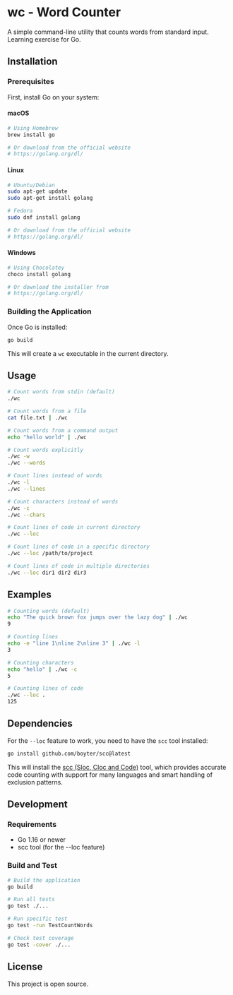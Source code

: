 # wc - Word Counter

A simple command-line utility that counts words from standard input. Learning
exercise for Go.

## Installation

### Prerequisites

First, install Go on your system:

#### macOS
```bash
# Using Homebrew
brew install go

# Or download from the official website
# https://golang.org/dl/
```

#### Linux
```bash
# Ubuntu/Debian
sudo apt-get update
sudo apt-get install golang

# Fedora
sudo dnf install golang

# Or download from the official website
# https://golang.org/dl/
```

#### Windows
```bash
# Using Chocolatey
choco install golang

# Or download the installer from
# https://golang.org/dl/
```

### Building the Application
Once Go is installed:

```bash
go build
```

This will create a `wc` executable in the current directory.

## Usage

```bash
# Count words from stdin (default)
./wc

# Count words from a file
cat file.txt | ./wc

# Count words from a command output
echo "hello world" | ./wc

# Count words explicitly
./wc -w
./wc --words

# Count lines instead of words
./wc -l
./wc --lines

# Count characters instead of words
./wc -c
./wc --chars

# Count lines of code in current directory
./wc --loc

# Count lines of code in a specific directory
./wc --loc /path/to/project

# Count lines of code in multiple directories
./wc --loc dir1 dir2 dir3
```

## Examples

```bash
# Counting words (default)
echo "The quick brown fox jumps over the lazy dog" | ./wc
9

# Counting lines
echo -e "line 1\nline 2\nline 3" | ./wc -l
3

# Counting characters
echo "hello" | ./wc -c
5

# Counting lines of code
./wc --loc .
125
```

## Dependencies

For the `--loc` feature to work, you need to have the `scc` tool installed:

```bash
go install github.com/boyter/scc@latest
```

This will install the [scc (Sloc, Cloc and Code)](https://github.com/boyter/scc) tool, which provides accurate code counting with support for many languages and smart handling of exclusion patterns.

## Development

### Requirements
- Go 1.16 or newer
- scc tool (for the --loc feature)

### Build and Test

```bash
# Build the application
go build

# Run all tests
go test ./...

# Run specific test
go test -run TestCountWords

# Check test coverage
go test -cover ./...
```

## License

This project is open source.
